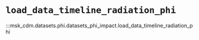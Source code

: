 # `load_data_timeline_radiation_phi`

:::msk_cdm.datasets.phi.datasets_phi_impact.load_data_timeline_radiation_phi

